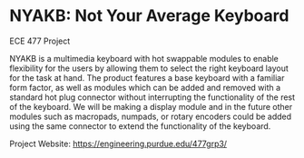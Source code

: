 # NYAKB: Not Your Average Keyboard
ECE 477 Project

NYAKB is a multimedia keyboard with hot swappable modules to enable flexibility for the users by allowing them to select the right keyboard layout for the task at hand. The product features a base keyboard with a familiar form factor, as well as modules which can be added and removed with a standard hot plug connector without interrupting the functionality of the rest of the keyboard. We will be making a display module and in the future other modules such as macropads, numpads, or rotary encoders could be added using the same connector to extend the functionality of the keyboard.

Project Website: https://engineering.purdue.edu/477grp3/
